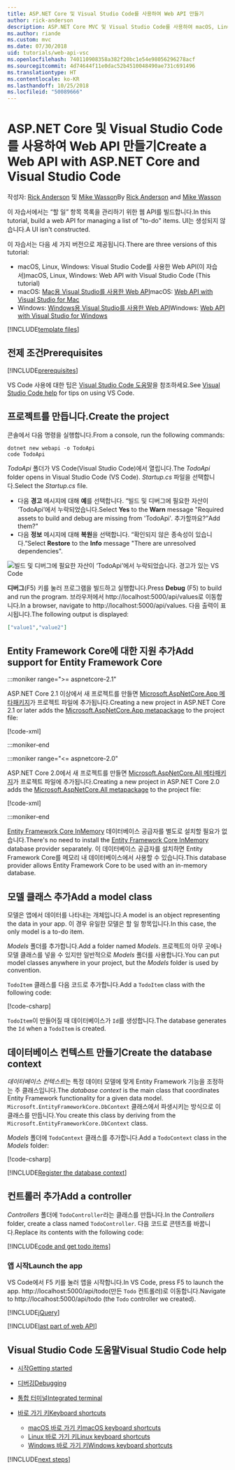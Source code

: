 ```yaml
---
title: ASP.NET Core 및 Visual Studio Code를 사용하여 Web API 만들기
author: rick-anderson
description: ASP.NET Core MVC 및 Visual Studio Code를 사용하여 macOS, Linux 또는 Windows에서 웹 API 빌드
ms.author: riande
ms.custom: mvc
ms.date: 07/30/2018
uid: tutorials/web-api-vsc
ms.openlocfilehash: 740110908358a382f20bc1e54e98056296278acf
ms.sourcegitcommit: 4d74644f11e0dac52b4510048490ae731c691496
ms.translationtype: HT
ms.contentlocale: ko-KR
ms.lasthandoff: 10/25/2018
ms.locfileid: "50089666"
---
```

# <a name="create-a-web-api-with-aspnet-core-and-visual-studio-code"></a><span data-ttu-id="29e5d-103">ASP.NET Core 및 Visual Studio Code를 사용하여 Web API 만들기</span><span class="sxs-lookup"><span data-stu-id="29e5d-103">Create a Web API with ASP.NET Core and Visual Studio Code</span></span>

<span data-ttu-id="29e5d-104">작성자: [Rick Anderson](https://twitter.com/RickAndMSFT) 및 [Mike Wasson](https://github.com/mikewasson)</span><span class="sxs-lookup"><span data-stu-id="29e5d-104">By [Rick Anderson](https://twitter.com/RickAndMSFT) and [Mike Wasson](https://github.com/mikewasson)</span></span>

<span data-ttu-id="29e5d-105">이 자습서에서는 “할 일” 항목 목록을 관리하기 위한 웹 API를 빌드합니다.</span><span class="sxs-lookup"><span data-stu-id="29e5d-105">In this tutorial, build a web API for managing a list of "to-do" items.</span></span> <span data-ttu-id="29e5d-106">UI는 생성되지 않습니다.</span><span class="sxs-lookup"><span data-stu-id="29e5d-106">A UI isn't constructed.</span></span>

<span data-ttu-id="29e5d-107">이 자습서는 다음 세 가지 버전으로 제공됩니다.</span><span class="sxs-lookup"><span data-stu-id="29e5d-107">There are three versions of this tutorial:</span></span>

* <span data-ttu-id="29e5d-108">macOS, Linux, Windows: Visual Studio Code를 사용한 Web API(이 자습서)</span><span class="sxs-lookup"><span data-stu-id="29e5d-108">macOS, Linux, Windows: Web API with Visual Studio Code (This tutorial)</span></span>
* <span data-ttu-id="29e5d-109">macOS: [Mac용 Visual Studio를 사용한 Web API](xref:tutorials/first-web-api-mac)</span><span class="sxs-lookup"><span data-stu-id="29e5d-109">macOS: [Web API with Visual Studio for Mac](xref:tutorials/first-web-api-mac)</span></span>
* <span data-ttu-id="29e5d-110">Windows: [Windows용 Visual Studio를 사용한 Web API](xref:tutorials/first-web-api)</span><span class="sxs-lookup"><span data-stu-id="29e5d-110">Windows: [Web API with Visual Studio for Windows](xref:tutorials/first-web-api)</span></span>

<!-- WARNING: The code AND images in this doc are used by uid: tutorials/web-api-vsc, tutorials/first-web-api-mac and tutorials/first-web-api. If you change any code/images in this tutorial, update uid: tutorials/web-api-vsc -->

[!INCLUDE[template files](../includes/webApi/intro.md)]

## <a name="prerequisites"></a><span data-ttu-id="29e5d-111">전제 조건</span><span class="sxs-lookup"><span data-stu-id="29e5d-111">Prerequisites</span></span>

[!INCLUDE[prerequisites](~/includes/net-core-prereqs-vscode.md)]

<span data-ttu-id="29e5d-112">VS Code 사용에 대한 팁은 [Visual Studio Code 도움말](#visual-studio-code-help)을 참조하세요.</span><span class="sxs-lookup"><span data-stu-id="29e5d-112">See [Visual Studio Code help](#visual-studio-code-help) for tips on using VS Code.</span></span>

## <a name="create-the-project"></a><span data-ttu-id="29e5d-113">프로젝트를 만듭니다.</span><span class="sxs-lookup"><span data-stu-id="29e5d-113">Create the project</span></span>

<span data-ttu-id="29e5d-114">콘솔에서 다음 명령을 실행합니다.</span><span class="sxs-lookup"><span data-stu-id="29e5d-114">From a console, run the following commands:</span></span>

```console
dotnet new webapi -o TodoApi
code TodoApi
```

<span data-ttu-id="29e5d-115">*TodoApi* 폴더가 VS Code(Visual Studio Code)에서 열립니다.</span><span class="sxs-lookup"><span data-stu-id="29e5d-115">The *TodoApi* folder opens in Visual Studio Code (VS Code).</span></span> <span data-ttu-id="29e5d-116">*Startup.cs* 파일을 선택합니다.</span><span class="sxs-lookup"><span data-stu-id="29e5d-116">Select the *Startup.cs* file.</span></span>

* <span data-ttu-id="29e5d-117">다음 **경고** 메시지에 대해 **예**를 선택합니다. “빌드 및 디버그에 필요한 자산이 ‘TodoApi’에서 누락되었습니다.</span><span class="sxs-lookup"><span data-stu-id="29e5d-117">Select **Yes** to the **Warn** message "Required assets to build and debug are missing from 'TodoApi'.</span></span> <span data-ttu-id="29e5d-118">추가할까요?”</span><span class="sxs-lookup"><span data-stu-id="29e5d-118">Add them?"</span></span>
* <span data-ttu-id="29e5d-119">다음 **정보** 메시지에 대해 **복원**을 선택합니다. “확인되지 않은 종속성이 있습니다.”</span><span class="sxs-lookup"><span data-stu-id="29e5d-119">Select **Restore** to the **Info** message "There are unresolved dependencies".</span></span>

<!-- uid: tutorials/first-mvc-app-xplat/start-mvc uses the pic below. If you change it, make sure it's consistent -->

![빌드 및 디버그에 필요한 자산이 ‘TodoApi’에서 누락되었습니다. 경고가 있는 VS Code](web-api-vsc/_static/vsc_restore.png)

<span data-ttu-id="29e5d-123">**디버그**(F5) 키를 눌러 프로그램을 빌드하고 실행합니다.</span><span class="sxs-lookup"><span data-stu-id="29e5d-123">Press **Debug** (F5) to build and run the program.</span></span> <span data-ttu-id="29e5d-124">브라우저에서 http://localhost:5000/api/values로 이동합니다.</span><span class="sxs-lookup"><span data-stu-id="29e5d-124">In a browser, navigate to http://localhost:5000/api/values.</span></span> <span data-ttu-id="29e5d-125">다음 출력이 표시됩니다.</span><span class="sxs-lookup"><span data-stu-id="29e5d-125">The following output is displayed:</span></span>

```json
["value1","value2"]
```



## <a name="add-support-for-entity-framework-core"></a><span data-ttu-id="29e5d-126">Entity Framework Core에 대한 지원 추가</span><span class="sxs-lookup"><span data-stu-id="29e5d-126">Add support for Entity Framework Core</span></span>

:::moniker range=">= aspnetcore-2.1"

<span data-ttu-id="29e5d-127">ASP.NET Core 2.1 이상에서 새 프로젝트를 만들면 [Microsoft.AspNetCore.App 메타패키지](xref:fundamentals/metapackage-app)가 프로젝트 파일에 추가됩니다.</span><span class="sxs-lookup"><span data-stu-id="29e5d-127">Creating a new project in ASP.NET Core 2.1 or later adds the [Microsoft.AspNetCore.App metapackage](xref:fundamentals/metapackage-app) to the project file:</span></span>

[!code-xml[](first-web-api/samples/2.1/TodoApi/TodoApi.csproj?name=snippet_Metapackage&highlight=2)]

:::moniker-end

:::moniker range="<= aspnetcore-2.0"

<span data-ttu-id="29e5d-128">ASP.NET Core 2.0에서 새 프로젝트를 만들면 [Microsoft.AspNetCore.All 메타패키지](xref:fundamentals/metapackage)가 프로젝트 파일에 추가됩니다.</span><span class="sxs-lookup"><span data-stu-id="29e5d-128">Creating a new project in ASP.NET Core 2.0 adds the [Microsoft.AspNetCore.All metapackage](xref:fundamentals/metapackage) to the project file:</span></span>

[!code-xml[](first-web-api/samples/2.0/TodoApi/TodoApi.csproj?name=snippet_Metapackage&highlight=2)]

:::moniker-end

<span data-ttu-id="29e5d-129">[Entity Framework Core InMemory](/ef/core/providers/in-memory/) 데이터베이스 공급자를 별도로 설치할 필요가 없습니다.</span><span class="sxs-lookup"><span data-stu-id="29e5d-129">There's no need to install the [Entity Framework Core InMemory](/ef/core/providers/in-memory/) database provider separately.</span></span> <span data-ttu-id="29e5d-130">이 데이터베이스 공급자를 설치하면 Entity Framework Core를 메모리 내 데이터베이스에서 사용할 수 있습니다.</span><span class="sxs-lookup"><span data-stu-id="29e5d-130">This database provider allows Entity Framework Core to be used with an in-memory database.</span></span>

## <a name="add-a-model-class"></a><span data-ttu-id="29e5d-131">모델 클래스 추가</span><span class="sxs-lookup"><span data-stu-id="29e5d-131">Add a model class</span></span>

<span data-ttu-id="29e5d-132">모델은 앱에서 데이터를 나타내는 개체입니다.</span><span class="sxs-lookup"><span data-stu-id="29e5d-132">A model is an object representing the data in your app.</span></span> <span data-ttu-id="29e5d-133">이 경우 유일한 모델은 할 일 항목입니다.</span><span class="sxs-lookup"><span data-stu-id="29e5d-133">In this case, the only model is a to-do item.</span></span>

<span data-ttu-id="29e5d-134">*Models* 폴더를 추가합니다.</span><span class="sxs-lookup"><span data-stu-id="29e5d-134">Add a folder named *Models*.</span></span> <span data-ttu-id="29e5d-135">프로젝트의 아무 곳에나 모델 클래스를 넣을 수 있지만 일반적으로 *Models* 폴더를 사용합니다.</span><span class="sxs-lookup"><span data-stu-id="29e5d-135">You can put model classes anywhere in your project, but the *Models* folder is used by convention.</span></span>

<span data-ttu-id="29e5d-136">`TodoItem` 클래스를 다음 코드로 추가합니다.</span><span class="sxs-lookup"><span data-stu-id="29e5d-136">Add a `TodoItem` class with the following code:</span></span>

[!code-csharp[](first-web-api/samples/2.0/TodoApi/Models/TodoItem.cs)]

<span data-ttu-id="29e5d-137">`TodoItem`이 만들어질 때 데이터베이스가 `Id`를 생성합니다.</span><span class="sxs-lookup"><span data-stu-id="29e5d-137">The database generates the `Id` when a `TodoItem` is created.</span></span>

## <a name="create-the-database-context"></a><span data-ttu-id="29e5d-138">데이터베이스 컨텍스트 만들기</span><span class="sxs-lookup"><span data-stu-id="29e5d-138">Create the database context</span></span>

<span data-ttu-id="29e5d-139">*데이터베이스 컨텍스트*는 특정 데이터 모델에 맞게 Entity Framework 기능을 조정하는 주 클래스입니다.</span><span class="sxs-lookup"><span data-stu-id="29e5d-139">The *database context* is the main class that coordinates Entity Framework functionality for a given data model.</span></span> <span data-ttu-id="29e5d-140">`Microsoft.EntityFrameworkCore.DbContext` 클래스에서 파생시키는 방식으로 이 클래스를 만듭니다.</span><span class="sxs-lookup"><span data-stu-id="29e5d-140">You create this class by deriving from the `Microsoft.EntityFrameworkCore.DbContext` class.</span></span>

<span data-ttu-id="29e5d-141">*Models* 폴더에 `TodoContext` 클래스를 추가합니다.</span><span class="sxs-lookup"><span data-stu-id="29e5d-141">Add a `TodoContext` class in the *Models* folder:</span></span>

[!code-csharp[](first-web-api/samples/2.0/TodoApi/Models/TodoContext.cs)]

[!INCLUDE[Register the database context](../includes/webApi/register_dbContext.md)]

## <a name="add-a-controller"></a><span data-ttu-id="29e5d-142">컨트롤러 추가</span><span class="sxs-lookup"><span data-stu-id="29e5d-142">Add a controller</span></span>

<span data-ttu-id="29e5d-143">*Controllers* 폴더에 `TodoController`라는 클래스를 만듭니다.</span><span class="sxs-lookup"><span data-stu-id="29e5d-143">In the *Controllers* folder, create a class named `TodoController`.</span></span> <span data-ttu-id="29e5d-144">다음 코드로 콘텐츠를 바꿉니다.</span><span class="sxs-lookup"><span data-stu-id="29e5d-144">Replace its contents with the following code:</span></span>

[!INCLUDE[code and get todo items](../includes/webApi/getTodoItems.md)]

### <a name="launch-the-app"></a><span data-ttu-id="29e5d-145">앱 시작</span><span class="sxs-lookup"><span data-stu-id="29e5d-145">Launch the app</span></span>

<span data-ttu-id="29e5d-146">VS Code에서 F5 키를 눌러 앱을 시작합니다.</span><span class="sxs-lookup"><span data-stu-id="29e5d-146">In VS Code, press F5 to launch the app.</span></span> <span data-ttu-id="29e5d-147">http://localhost:5000/api/todo(만든 `Todo` 컨트롤러)로 이동합니다.</span><span class="sxs-lookup"><span data-stu-id="29e5d-147">Navigate to http://localhost:5000/api/todo (the `Todo` controller we created).</span></span>

[!INCLUDE[jQuery](../includes/webApi/add-jquery.md)]

[!INCLUDE[last part of web API](../includes/webApi/end.md)]

## <a name="visual-studio-code-help"></a><span data-ttu-id="29e5d-148">Visual Studio Code 도움말</span><span class="sxs-lookup"><span data-stu-id="29e5d-148">Visual Studio Code help</span></span>

* [<span data-ttu-id="29e5d-149">시작</span><span class="sxs-lookup"><span data-stu-id="29e5d-149">Getting started</span></span>](https://code.visualstudio.com/docs)
* [<span data-ttu-id="29e5d-150">디버깅</span><span class="sxs-lookup"><span data-stu-id="29e5d-150">Debugging</span></span>](https://code.visualstudio.com/docs/editor/debugging)
* [<span data-ttu-id="29e5d-151">통합 터미널</span><span class="sxs-lookup"><span data-stu-id="29e5d-151">Integrated terminal</span></span>](https://code.visualstudio.com/docs/editor/integrated-terminal)
* [<span data-ttu-id="29e5d-152">바로 가기 키</span><span class="sxs-lookup"><span data-stu-id="29e5d-152">Keyboard shortcuts</span></span>](https://code.visualstudio.com/docs/getstarted/keybindings#_keyboard-shortcuts-reference)

  * [<span data-ttu-id="29e5d-153">macOS 바로 가기 키</span><span class="sxs-lookup"><span data-stu-id="29e5d-153">macOS keyboard shortcuts</span></span>](https://code.visualstudio.com/shortcuts/keyboard-shortcuts-macos.pdf)
  * [<span data-ttu-id="29e5d-154">Linux 바로 가기 키</span><span class="sxs-lookup"><span data-stu-id="29e5d-154">Linux keyboard shortcuts</span></span>](https://code.visualstudio.com/shortcuts/keyboard-shortcuts-linux.pdf)
  * [<span data-ttu-id="29e5d-155">Windows 바로 가기 키</span><span class="sxs-lookup"><span data-stu-id="29e5d-155">Windows keyboard shortcuts</span></span>](https://code.visualstudio.com/shortcuts/keyboard-shortcuts-windows.pdf)

[!INCLUDE[next steps](../includes/webApi/next.md)]
